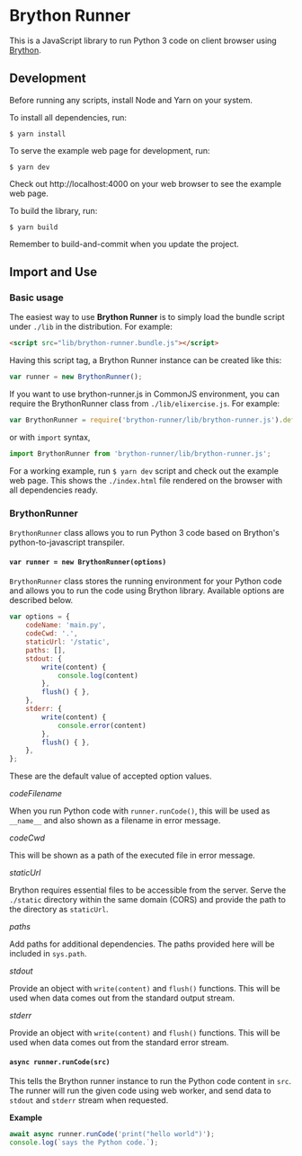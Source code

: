 # Brython Runner

This is a JavaScript library to run Python 3 code on client browser using [Brython](https://brython.info/). 

## Development

Before running any scripts, install Node and Yarn on your system.

To install all dependencies, run: 

```
$ yarn install
```

To serve the example web page for development, run:

```
$ yarn dev
```

Check out http://localhost:4000 on your web browser to see the example web page.

To build the library, run:

```
$ yarn build
```

Remember to build-and-commit when you update the project. 

## Import and Use

### Basic usage

The easiest way to use **Brython Runner** is to simply load the bundle script under `./lib` in the distribution. For example:

```html
<script src="lib/brython-runner.bundle.js"></script>
```

Having this script tag, a Brython Runner instance can be created like this:

```javascript
var runner = new BrythonRunner();
```

If you want to use brython-runner.js in CommonJS environment, you can require the BrythonRunner class from `./lib/elixercise.js`. For example:

```javascript
var BrythonRunner = require('brython-runner/lib/brython-runner.js').default;
```

or with `import` syntax, 

```javascript
import BrythonRunner from 'brython-runner/lib/brython-runner.js';
```

For a working example, run `$ yarn dev` script and check out the example web page. This shows the `./index.html` file rendered on the browser with all dependencies ready.

### BrythonRunner

`BrythonRunner` class allows you to run Python 3 code based on Brython's python-to-javascript transpiler. 

#### `var runner = new BrythonRunner(options)`

`BrythonRunner` class stores the running environment for your Python code and allows you to run the code using Brython library. Available options are described below. 

```javascript
var options = {
    codeName: 'main.py', 
    codeCwd: '.',
    staticUrl: '/static',
    paths: [],
    stdout: {
        write(content) {
            console.log(content)
        },
        flush() { },
    },
    stderr: {
        write(content) {
            console.error(content)
        },
        flush() { },
    },
};
```

These are the default value of accepted option values.

*codeFilename*

When you run Python code with `runner.runCode()`, this will be used as `__name__` and also shown as a filename in error message. 

*codeCwd*

This will be shown as a path of the executed file in error message.

*staticUrl*

Brython requires essential files to be accessible from the server. Serve the `./static` directory within the same domain (CORS) and provide the path to the directory as `staticUrl`. 

*paths*

Add paths for additional dependencies. The paths provided here will be included in `sys.path`.

*stdout*

Provide an object with `write(content)` and `flush()` functions. This will be used when data comes out from the standard output stream.

*stderr*

Provide an object with `write(content)` and `flush()` functions. This will be used when data comes out from the standard error stream.

#### `async runner.runCode(src)`

This tells the Brython runner instance to run the Python code content in `src`. The runner will run the given code using web worker, and send data to `stdout` and `stderr` stream when requested. 

**Example**
```javascript
await async runner.runCode('print("hello world")');
console.log(`says the Python code.`);